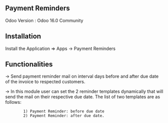 Payment Reminders
----------------------

Odoo Version : Odoo 16.0 Community


Installation 
-------------

Install the Application => Apps -> Payment Reminders


Functionalities
---------------

-> Send payment reminder mail on interval days before and after due date of the invoice to respected customers.

-> In this module user can set the 2 reminder templates dynamically that will send the mail on their respective due date. The list of two templates are as follows:
			
			1) Payment Reminder: before due date
			2) Payment Reminder: after due date.

